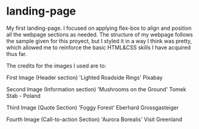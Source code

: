 # landing-page

My first landing-page. 
I focused on applying flex-box to align and position all the webpage sections as needed.
The structure of my webpage follows the sample given for this proyect, but I styled it in a way I think was pretty, which allowed me to reinforce the basic HTML&CSS skills I have acquired thus far.


The credits for the images I used are to:

First Image (Header section)
'Lighted Roadside Rings'
Pixabay

Second Image (Information section)
'Mushrooms on the Ground'
Tomek Stab - Poland

Third Image (Quote Section)
'Foggy Forest'
Eberhard Grossgasteiger

Fourth Image (Call-to-action Section)
'Aurora Borealis'
Visit Greenland

